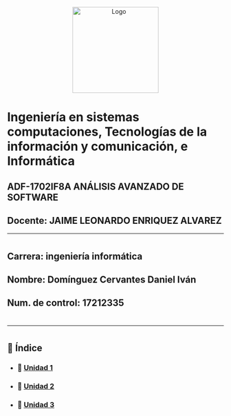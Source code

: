 <p align="center">
    <img alt="Logo" src="https://www.tijuana.tecnm.mx/wp-content/themes/tecnm/images/logo_TECT.png" width=200 height=200>
</p>

# Ingeniería en sistemas computaciones, Tecnologías de la información y comunicación, e Informática
## ADF-1702IF8A ANÁLISIS AVANZADO DE SOFTWARE
## Docente: JAIME LEONARDO ENRIQUEZ ALVAREZ
___
#
## Carrera: ingeniería informática
## Nombre: Domínguez Cervantes Daniel Iván
## Num. de control: 17212335
#
___
#
## :floppy_disk: Índice 
- ### :file_folder: [Unidad 1](./Unidad_1)
- ### :file_folder: [Unidad 2](./Unidad_2)
- ### :file_folder: [Unidad 3](./Unidad_3)
